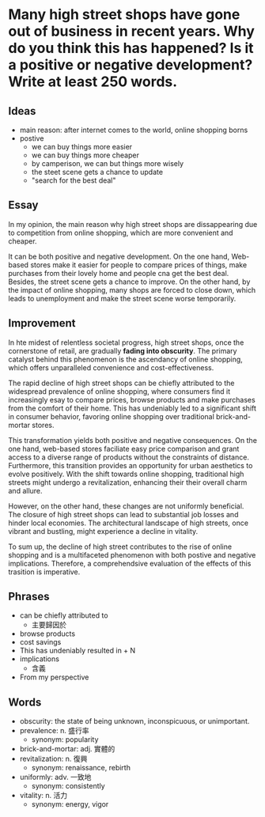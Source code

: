 # Many high street shops have gone out of business in recent years. Why do you think this has happened? Is it a positive or negative development? Write at least 250 words.

## Ideas

- main reason: after internet comes to the world, online shopping borns
- postive
  - we can buy things more easier
  - we can buy things more cheaper
  - by camperison, we can but things more wisely
  - the steet scene gets a chance to update
  - "search for the best deal"

## Essay

In my opinion, the main reason why high street shops are dissappearing due to competition from online shopping, which are more convenient and cheaper. 

It can be both positive and negative development. On the one hand, Web-based stores make it easier for people to compare prices of things, make purchases from their lovely home and people cna get the best deal. Besides, the street scene gets a chance to improve. On the other hand, by the impact of online shopping, many shops are forced to close down, which leads to unemployment and make the street scene worse temporarily.

## Improvement

In hte midest of relentless societal progress, high street shops, once the cornerstone of retail, are gradually **fading into obscurity**. The primary catalyst behind this phenomenon is the ascendancy of online shopping, which offers unparalleled convenience and cost-effectiveness.

The rapid decline of high street shops can be chiefly attributed to the widespread prevalence of online shopping, where consumers find it increasingly esay to compare prices, browse products and make purchases from the comfort of their home. This has undeniably led to a significant shift in consumer behavior, favoring online shopping over traditional brick-and-mortar stores.

This transformation yields both positive and negative consequences. On the one hand, web-based stores faciliate easy price comparison and grant access to a diverse range of products without the constraints of distance. Furthermore,  this transition provides an opportunity for urban aesthetics to evolve positively. With the shift towards online shopping, traditional high streets might undergo a revitalization, enhancing their their overall charm and allure.

However, on the other hand, these changes are not uniformly beneficial. The closure of high street shops can lead to substantial job losses and hinder local economies. The architectural landscape of high streets, once vibrant and bustling, might experience a decline in vitality.

To sum up, the decline of high street contributes to the rise of online shopping and is a multifaceted phenomenon with both postive and negative implications. Therefore, a comprehendsive evaluation of the effects of this trasition is imperative.

## Phrases

- can be chiefly attributed to
  - 主要歸因於
- browse products
- cost savings
- This has undeniably resulted in + N
- implications
  - 含義
- From my perspective

## Words

- obscurity: the state of being unknown, inconspicuous, or unimportant.
- prevalence: n. 盛行率
  - synonym: popularity
- brick-and-mortar: adj. 實體的
- revitalization: n. 復興
  - synonym: renaissance, rebirth
- uniformly: adv. 一致地
  - synonym: consistently
- vitality: n. 活力
  - synonym: energy, vigor